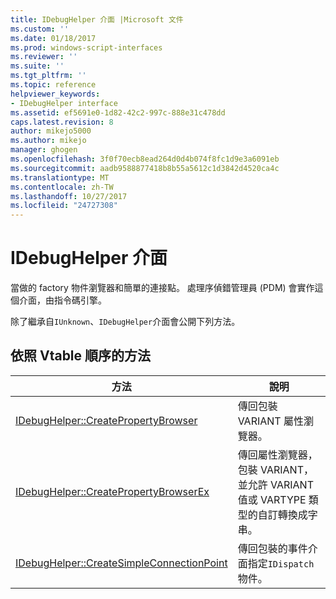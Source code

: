 ```yaml
---
title: IDebugHelper 介面 |Microsoft 文件
ms.custom: ''
ms.date: 01/18/2017
ms.prod: windows-script-interfaces
ms.reviewer: ''
ms.suite: ''
ms.tgt_pltfrm: ''
ms.topic: reference
helpviewer_keywords:
- IDebugHelper interface
ms.assetid: ef5691e0-1d82-42c2-997c-888e31c478dd
caps.latest.revision: 8
author: mikejo5000
ms.author: mikejo
manager: ghogen
ms.openlocfilehash: 3f0f70ecb8ead264d0d4b074f8fc1d9e3a6091eb
ms.sourcegitcommit: aadb9588877418b8b55a5612c1d3842d4520ca4c
ms.translationtype: MT
ms.contentlocale: zh-TW
ms.lasthandoff: 10/27/2017
ms.locfileid: "24727308"
---
```

# <a name="idebughelper-interface"></a>IDebugHelper 介面
當做的 factory 物件瀏覽器和簡單的連接點。 處理序偵錯管理員 (PDM) 會實作這個介面，由指令碼引擎。  
  
 除了繼承自`IUnknown`、`IDebugHelper`介面會公開下列方法。  
  
## <a name="methods-in-vtable-order"></a>依照 Vtable 順序的方法  
  
|方法|說明|  
|------------|-----------------|  
|[IDebugHelper::CreatePropertyBrowser](../../winscript/reference/idebughelper-createpropertybrowser.md)|傳回包裝 VARIANT 屬性瀏覽器。|  
|[IDebugHelper::CreatePropertyBrowserEx](../../winscript/reference/idebughelper-createpropertybrowserex.md)|傳回屬性瀏覽器，包裝 VARIANT，並允許 VARIANT 值或 VARTYPE 類型的自訂轉換成字串。|  
|[IDebugHelper::CreateSimpleConnectionPoint](../../winscript/reference/idebughelper-createsimpleconnectionpoint.md)|傳回包裝的事件介面指定`IDispatch`物件。|